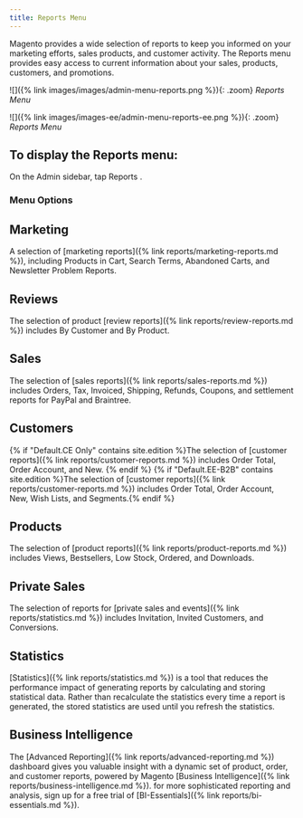 ```yaml
---
title: Reports Menu
---
```


Magento provides a wide selection of reports to keep you informed on your marketing efforts, sales products, and customer activity. The Reports menu provides easy access to current information about your sales, products, customers, and promotions.

<!--{% if "Default.CE Only" contains site.edition %}-->

![]({% link images/images/admin-menu-reports.png %}){: .zoom}
*Reports Menu*
<!--{% endif %}-->

<!--{% if "Default.EE-B2B" contains site.edition %}-->

![]({% link images/images-ee/admin-menu-reports-ee.png %}){: .zoom}
*Reports Menu*
<!--{% endif %}-->

## To display the Reports menu:

On the Admin sidebar, tap <span class="btn"> Reports </span>.

### Menu Options

## Marketing

A selection of [marketing reports]({% link reports/marketing-reports.md %}), including Products in Cart, Search Terms, Abandoned Carts, and Newsletter Problem Reports.

## Reviews

The selection of product [review reports]({% link reports/review-reports.md %}) includes By Customer and By Product.

## Sales

The selection of [sales reports]({% link reports/sales-reports.md %}) includes Orders, Tax, Invoiced, Shipping, Refunds, Coupons, and settlement reports for PayPal and Braintree.

## Customers

{% if "Default.CE Only" contains site.edition %}The selection of [customer reports]({% link reports/customer-reports.md %}) includes Order Total, Order Account, and New. {% endif %}
{% if "Default.EE-B2B" contains site.edition %}The selection of [customer reports]({% link reports/customer-reports.md %}) includes Order Total, Order Account, New, Wish Lists, and Segments.{% endif %}

## Products

The selection of [product reports]({% link reports/product-reports.md %}) includes Views, Bestsellers, Low Stock, Ordered, and Downloads.

<!--{% if "Default.EE-B2B" contains site.edition %}-->

## Private Sales

The selection of reports for [private sales and events]({% link reports/statistics.md %}) includes Invitation, Invited Customers, and Conversions.
<!--{% endif %}-->

## Statistics

[Statistics]({% link reports/statistics.md %}) is a tool that reduces the performance impact of generating reports by calculating and storing statistical data. Rather than recalculate the statistics every time a report is generated, the stored statistics are used until you refresh the statistics.

## Business Intelligence

The [Advanced Reporting]({% link reports/advanced-reporting.md %}) dashboard gives you valuable insight with a dynamic set of product, order, and customer reports, powered by Magento [Business Intelligence]({% link reports/business-intelligence.md %}). for more sophisticated reporting and analysis, sign up for a free trial of [BI-Essentials]({% link reports/bi-essentials.md %}).
